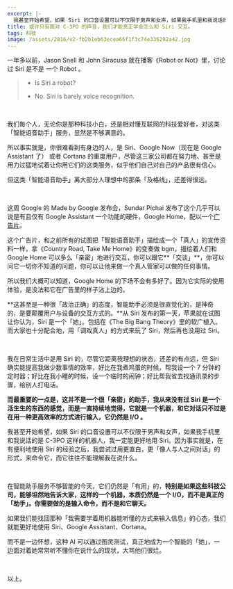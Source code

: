 ```yaml
---
excerpt: |-
  我甚至开始希望，如果 Siri 的口音设置可以不仅限于男声和女声，如果我手机里和我说话的是 C-3PO 这样的机器人，我一定能更好地用 Siri。因为事实就是，在有便利地使用 Siri 的经验之后，我尝试过用更直白，更「像人与人之间对话」的形式，来命令它，而它往往不能理解我在说什么。
title: 或许只有面对 C-3PO 的声音，我们才能真正学会怎么和 Siri 交互。
tags: 科技
image: /assets/2016/v2-fb2b1eb63ecea66f1f3c74e336292a42.jpg
---
```


一年多以前，Jason Snell 和 John Siracusa 就在播客《Robot or Not》里，讨论过 Siri 是不是 一个 Robot 。

> - Is Siri a robot?
>
> - No. Siri is barely voice recognition.

<br>

我们每个人，无论你是那种科技小白，还是相对懂互联网的科技爱好者，对这类「智能语音助手」服务，显然是不够满意的。

所以事实就是，你很难看到有身边的人，是 Siri、Google Now（现在是 Google Assistant 了） 或者 Cortana 的重度用户，尽管这三家公司都在努力地、甚至是用力过猛地试着让你用它们的这类服务，似乎他们自己对自己的产品很有信心。

但这类「智能语音助手」离大部分人理想中的那条「及格线」，还差得很远。

<br>

这周 Google 的 Made by Google 发布会，Sundar Pichai 发布了这个几乎可以说是有且仅有 Google Assistant 一个功能的硬件，Google Home，配以一个[广告片](https://www.youtube.com/watch%3Fv%3DnWiIWyCeZso)。

这个广告片，和之前所有的试图把「智能语音助手」描绘成一个「真人」的宣传资料一样，拿《Country Road, Take Me Home》的变奏做 bgm，描绘着人们和 Google Home 可以多么「亲密」地进行交互，你可以跟它**「交谈」**，你可以问它一切你不知道的问题，你可以让他来做一个真人管家可以做的任何事情。

所以我们大概可以知道，Google Home 的下场不会有多好了。因为它实际的使用体验，是没法和它在广告里的样子沾上边的。

**这甚至是一种很「政治正确」的态度，智能助手必须是很直觉化的，是神奇的，是要颠覆用户与设备的交互方式的。**从 Siri 发布的第一天，苹果就在试图让你认为，Siri 是一个「她」。包括在《The Big Bang Theory》里的软广植入。而大家也十分配合地，用「调戏真人」的方式来玩了 Siri，然后再也没用过 Siri。

<br>

我在日常生活中是用 Siri 的，尽管它距离我理想的状态，还差的有点远，但 Siri 确实能提高我做少数事情的效率，好比在我煮鸡蛋的时候，帮我设一个 7 分钟的定时器；好比在我小睡的时候，设一个临时的闹钟；好比帮我省去找通讯录的步骤，给别人打电话。

**而最重要的一点是，这并不是一个很「亲密」的助手，我从来没有过 Siri 是一个活生生的东西的感觉，而是一直持续地觉得，它就是一个机器，和它对话只不过是在用一种更高效率的方式进行输入，它仍然是 I/O 。**

我甚至开始希望，如果 Siri 的口音设置可以不仅限于男声和女声，如果我手机里和我说话的是 C-3PO 这样的机器人，我一定能更好地用 Siri。因为事实就是，在有便利地使用 Siri 的经验之后，我尝试过用更直白，更「像人与人之间对话」的形式，来命令它，而它往往不能理解我在说什么。

<br>

在智能助手服务不够智能的今天，它们仍然是「有用」的，**特别是如果这些科技公司，能够坦然地告诉大家，这样的一个机器，本质仍然是一个 I/O，而不是真正的「助手」。你需要做的是输入命令，而不是和它聊天。**

如果我们能找回那种「我需要学着用机器能听懂的方式来输入信息」的心态，我们就能更好地使用 Siri、Google Assistant、Cortana。

而不是一边怀想，这种 AI 可以通过图灵测试，真正地成为一个智能的「她」，一边面对着她常常听不懂你在说什么的现状，大骂他们很烂。

<br>

以上。
